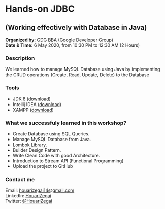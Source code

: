 # Hands-on JDBC
## (Working effectively with Database in Java)
**Organized by:** GDG BBA (Google Developer Group)  
**Date & Time:** 6 May 2020, from 10:30 PM to 12:30 AM (2 Hours)

### Description
We learned how to manage MySQL Database using Java by implementing the CRUD operations (Create, Read, Update, Delete) to the Database

### Tools
- JDK 8 ([download](https://www.oracle.com/java/technologies/javase/javase-jdk8-downloads.html))
- Intellij IDEA ([download](https://www.jetbrains.com/idea/download))
- XAMPP  ([download](https://www.apachefriends.org/download.html))

### What we successfuly learned in this workshop?
- Create Database using SQL Queries.
- Manage MySQL Database from Java.
- Lombok Library.
- Builder Design Pattern.
- Write Clean Code with good Architecture.
- Introduction to Stream API (Functional Programming)
- Upload the project to GitHub

### Contact me
Email: houarizegai14@gmail.com  
LinkedIn: [HouariZegai](https://linkedin.com/in/houarizegai)  
Twitter: [@HouariZegai](https://twitter.com/houarizegai)
